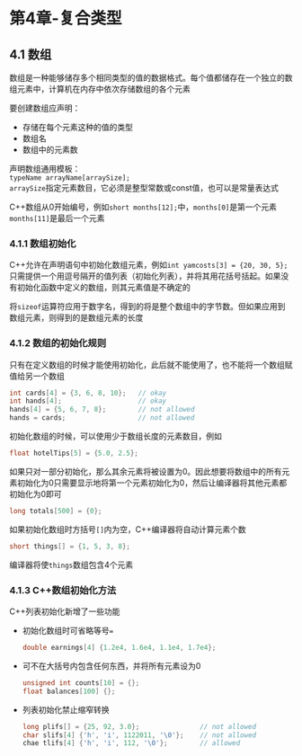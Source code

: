 # 第4章-复合类型

## 4.1 数组

数组是一种能够储存多个相同类型的值的数据格式。每个值都储存在一个独立的数组元素中，计算机在内存中依次存储数组的各个元素

要创建数组应声明：
- 存储在每个元素这种的值的类型
- 数组名
- 数组中的元素数

声明数组通用模板：  
`typeName arrayName[arraySize];`  
`arraySize`指定元素数目，它必须是整型常数或const值，也可以是常量表达式

C++数组从0开始编号，例如`short months[12];`中，`months[0]`是第一个元素`months[11]`是最后一个元素

### 4.1.1 数组初始化

C++允许在声明语句中初始化数组元素，例如`int yamcosts[3] = {20, 30, 5};`  
只需提供一个用逗号隔开的值列表（初始化列表），并将其用花括号括起。如果没有初始化函数中定义的数组，则其元素值是不确定的

将`sizeof`运算符应用于数字名，得到的将是整个数组中的字节数。但如果应用到数组元素，则得到的是数组元素的长度

### 4.1.2 数组的初始化规则

只有在定义数组的时候才能使用初始化，此后就不能使用了，也不能将一个数组赋值给另一个数组
```cpp
int cards[4] = {3, 6, 8, 10};   // okay
int hands[4];                   // okay
hands[4] = {5, 6, 7, 8};        // not allowed
hands = cards;                  // not allowed
```

初始化数组的时候，可以使用少于数组长度的元素数目，例如
```cpp
float hotelTips[5] = {5.0, 2.5};
```
如果只对一部分初始化，那么其余元素将被设置为0。因此想要将数组中的所有元素初始化为0只需要显示地将第一个元素初始化为0，然后让编译器将其他元素都初始化为0即可
```cpp
long totals[500] = {0};
```

如果初始化数组时方括号`[]`内为空，C++编译器将自动计算元素个数
```cpp
short things[] = {1, 5, 3, 8};
```
编译器将使`things`数组包含4个元素

### 4.1.3 C++数组初始化方法

C++列表初始化新增了一些功能
- 初始化数组时可省略等号`=`
    ```cpp
    double earnings[4] {1.2e4, 1.6e4, 1.1e4, 1.7e4}; 
    ```
- 可不在大括号内包含任何东西，并将所有元素设为0
    ```cpp
    unsigned int counts[10] = {};
    float balances[100] {};
    ```
- 列表初始化禁止缩窄转换
    ```cpp
    long plifs[] = {25, 92, 3.0};               // not allowed
    char slifs[4] {'h', 'i', 1122011, '\0'};    // not allowed
    chae tlifs[4] {'h', 'i', 112, '\0'};        // allowed
    ```